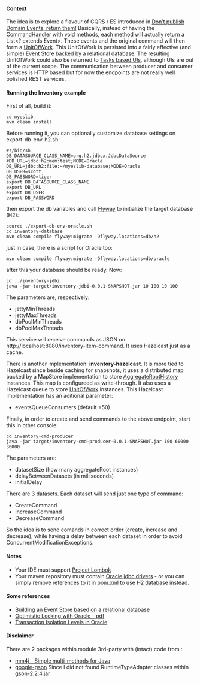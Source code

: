 #### Context
The idea is to explore a flavour of CQRS / ES introduced in [Don’t publish Domain Events, return them!](http://www.jayway.com/2013/06/20/dont-publish-domain-events-return-them/) Basically, instead of having the  [CommandHandler](https://github.com/gregoryyoung/m-r/blob/master/SimpleCQRS/CommandHandlers.cs) with void methods, each method will actually return a List<? extends Event>. These events and the original command will then form a <a href="myeslib-core/src/main/java/org/myeslib/core/data/UnitOfWork.java">UnitOfWork</a>. This UnitOfWork is persisted into a fairly effective (and simple) Event Store backed by a relational database. The resulting UnitOfWork could also be returned to [Tasks based UIs](http://cqrs.wordpress.com/documents/task-based-ui), although UIs are out of the current scope. The communication between producer and consumer services is HTTP based but for now the endpoints are not really well polished REST services.
#### Running the Inventory example
First of all, build it:
```
cd myeslib
mvn clean install
```
Before running it, you can optionally customize database settings on export-db-env-h2.sh: 
```
#!/bin/sh
DB_DATASOURCE_CLASS_NAME=org.h2.jdbcx.JdbcDataSource
#DB_URL=jdbc:h2:mem:test;MODE=Oracle
DB_URL=jdbc:h2:file:~/myeslib-database;MODE=Oracle
DB_USER=scott
DB_PASSWORD=tiger
export DB_DATASOURCE_CLASS_NAME
export DB_URL
export DB_USER
export DB_PASSWORD
```
then export the db variables and call [Flyway](http://flywaydb.org/) to initialize the target database (H2):
```
source ./export-db-env-oracle.sh
cd inventory-database
mvn clean compile flyway:migrate -Dflyway.locations=db/h2
```
just in case, there is a script for Oracle too:
```
mvn clean compile flyway:migrate -Dflyway.locations=db/oracle
```
after this your database should be ready. Now:
```
cd ../inventory-jdbi
java -jar target/inventory-jdbi-0.0.1-SNAPSHOT.jar 10 100 10 100
```
The parameters are, respectively: 
* jettyMinThreads 
* jettyMaxThreads 
* dbPoolMinThreads 
* dbPoolMaxThreads


This service will receive commands as JSON on http://localhost:8080/inventory-item-command. It uses Hazelcast just as a cache. 

There is another implementation: **inventory-hazelcast**. It is more tied to Hazelcast since beside caching for snapshots, it uses a distributed map backed by a MapStore implementation to store <a href="myeslib-core/src/main/java/org/myeslib/core/data/AggregateRootHistory.java">AggregateRootHistory</a> instances. This map is configureed as write-through. It also uses a Hazelcast queue to store <a href="myeslib-core/src/main/java/org/myeslib/core/data/UnitOfWork.java">UnitOfWork</a> instances. This Hazelcast implementation has an aditional parameter: 

* eventsQueueConsumers (default =50)

Finally, in order to create and send commands to the above endpoint, start this in other console:
```
cd inventory-cmd-producer
java -jar target/inventory-cmd-producer-0.0.1-SNAPSHOT.jar 100 60000 30000
```
The parameters are: 
* datasetSize (how many aggregateRoot instances)
* delayBetweenDatasets (in milliseconds) 
* initialDelay
 
There are 3 datasets. Each dataset will send just one type of command: 
* CreateCommand 
* IncreaseCommand 
* DecreaseCommand


So the idea is to send comands in correct order (create, increase and decrease), while having a delay between each dataset in order to avoid ConcurrentModificationExceptions. 
#### Notes
* Your IDE must support [Project Lombok](http://projectlombok.org/)
* Your maven repository must contain [Oracle jdbc drivers](http://www.oracle.com/technetwork/database/features/jdbc/jdbc-drivers-12c-download-1958347.html) - or you can simply remove references to it in pom.xml to use [H2 database](http://www.h2database.com) instead.

#### Some references
* [Building an Event Store based on a relational database](http://cqrs.wordpress.com/documents/building-event-storage/)
* [Optimistic Locking with Oracle - pdf](https://www.google.com/url?sa=t&rct=j&q=&esrc=s&source=web&cd=1&ved=0CCgQFjAA&url=http%3A%2F%2Fwww.orafaq.com%2Fpapers%2Flocking.pdf&ei=rusgU7fgI8aqkAfU0oHQCw&usg=AFQjCNHwIQtdeFyDPmKRd-LYChUtLf0XFw&sig2=aQD6hQbsKKP0yow7677ZtA&bvm=bv.62922401,d.eW0)
* [Transaction Isolation Levels in Oracle](http://www.oracle.com/technetwork/issue-archive/2005/05-nov/o65asktom-082389.html)

#### Disclaimer
There are 2 packages within module 3rd-party with (intact) code from :

* [mm4j - Simple multi-methods for Java](http://gsd.di.uminho.pt/members/jop/mm4j)
* [google-gson](https://code.google.com/p/google-gson) Since I did not found RuntimeTypeAdapter classes within gson-2.2.4.jar
